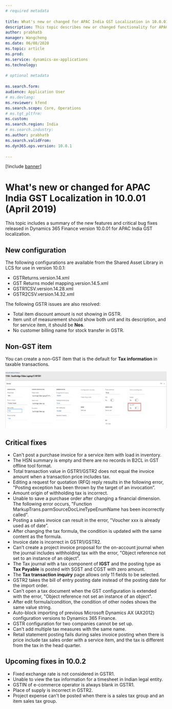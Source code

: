 ```yaml
---
# required metadata

title: What's new or changed for APAC India GST Localization in 10.0.01 (April 2019)
description: This topic describes new or changed functionality for APAC India GST features released in Dynamics 365 Finance version 10.0.01.
author: prabhatb
manager: Wangcheng
ms.date: 06/08/2020
ms.topic: article
ms.prod: 
ms.service: dynamics-ax-applications
ms.technology: 

# optional metadata

ms.search.form: 
audience: Application User
# ms.devlang: 
ms.reviewer: kfend
ms.search.scope: Core, Operations
# ms.tgt_pltfrm: 
ms.custom: 
ms.search.region: India
# ms.search.industry: 
ms.author: prabhatb
ms.search.validFrom: 
ms.dyn365.ops.version: 10.0.1

---
```

[!include [banner](../includes/banner.md)]

# What's new or changed for APAC India GST Localization in 10.0.01 (April 2019)

This topic includes a summary of the new features and critical bug fixes released in Dynamics 365 Finance version 10.0.01 for APAC India GST localization. 

## New configuration 
The following configurations are available from the Shared Asset Library in LCS for use in version 10.0.1:
 
- GSTReturns.version.14.xml
- GST Returns model mapping.version.14.5.xml
- GSTR1CSV.version.14.28.xml
- GSTR2CSV.version.14.32.xml
 
The following GSTR issues are also resolved:
- Total item discount amount is not showing in GSTR.
- Item unit of measurement should show both unit and its description, and for service item, it should be **Nos**.
- No customer billing name for stock transfer in GSTR.

## Non-GST item
You can create a non-GST item that is the default for **Tax information** in taxable transactions.


![](media/GST-non-gst-item-1-10-0-01.PNG)

## Critical fixes 

- Can't post a purchase invoice for a service item with load in inventory.
- The HSN summary is empty and there are no records in B2CL in GST offline tool format.
- Total transaction value in GSTR1/GSTR2 does not equal the invoice amount when a transaction price includes tax.
- Editing a request for quotation (RFQ) reply results in the following error, "Posting exception has been thrown by the target of an invocation”.
- Amount origin of withholding tax is incorrect.
- Unable to save a purchase order after changing a financial dimension. The following error occurs, "Function MarkupTrans.parmSourceDocLineTypeEnumName has  been incorrectly called".
- Posting a sales invoice can result in the error, "Voucher xxx is already used as of date”.
- After changing the tax formula, the condition is updated with the same content as the formula.
- Invoice date is incorrect in GSTR1/GSTR2.
- Can't create a project invoice proposal for the on-account journal when the journal includes withholding tax with the error, "Object reference not set to an instance of an object".
- The Tax journal with a tax component of **IGST** and the posting type as **Tax Payable** is posted with SGST and CGST with zero amount.
- The **Tax transaction inquiry** page allows only 11 fields to be selected.
- GSTR2 takes the bill of entry posting date instead of the posting date for the import order.
- Can't open a tax document when the GST configuration is extended with the error, "Object reference not set an instance of an object".
- After edit formula/condition, the condition of other nodes shows the same value string.
- Auto-block importing of previous Microsoft Dynamics AX (AX2012) configuration versions to Dynamics 365 Finance.
- GSTR configuration for two companies cannot be set up.
- Can't add multiple tax measures with the same name.
- Retail statement posting fails during sales invoice posting when there is price include tax sales order with a service item, and the tax is different from the tax in the head quarter.

## Upcoming fixes in 10.0.2 

- Fixed exchange rate is not considered in GSTR1.
- Unable to view the tax information for a timesheet in Indian legal entity.
- GSTIN of e-commerce operator is always blank in GSTR1.
- Place of supply is incorrect in GSTR2.
- Project expense can't be posted when there is a sales tax group and an item sales tax group.
